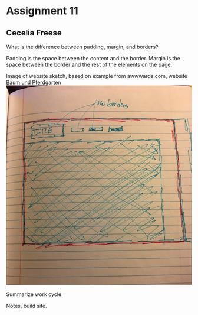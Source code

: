 # Assignment 11
## Cecelia Freese

What is the difference between padding, margin, and borders?

Padding is the space between the content and the border. Margin is the space between the border and the rest of the elements on the page.

Image of website sketch, based on example from awwwards.com, website  Baum und Pferdgarten
![Website Sketch](./images/website_sketch.jpg)

Summarize work cycle.

Notes, build site.
